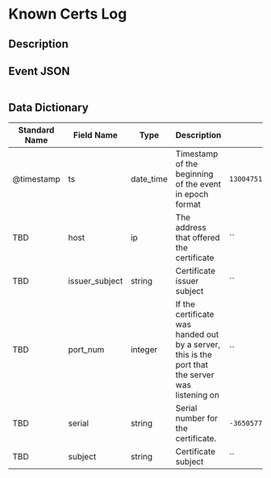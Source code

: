 # Known Certs Log

## Description

## Event JSON

```json
```

## Data Dictionary

|	        Standard Name       	|            Field Name             |       	    Type            	|   	    Description          	|	     Sample Value           	|
|	-------------------------------	|	-------------------------------	|	-------------------------------	|	-------------------------------	|	-------------------------------	|
|     @timestamp     |     ts               |     date_time     |        Timestamp of the beginning of the event in epoch format     |     `1300475167.096535`  |
|     TBD     |     host     |     ip     |     The address that offered the certificate     |     ``     |
|     TBD     |     issuer_subject     |     string     |     Certificate issuer subject     |     ``     |
|     TBD     |     port_num     |     integer     |     If the certificate was handed out by a server, this is the port that the server was listening on     |     ``     |
|     TBD     |     serial     |     string     |     Serial number for the certificate.   |    `-36505778F019737EE721B36D73893736` |
|     TBD     |     subject     |     string     |     Certificate subject     |     ``     |
